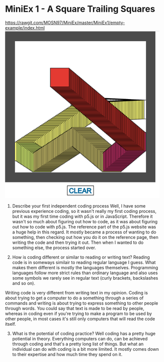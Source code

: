 # MiniEx 1 - A Square Trailing Squares
https://rawgit.com/MOSN97/MiniEx/master/MiniEx1/empty-example/index.html
![alt text](https://github.com/MOSN97/MiniEx/blob/master/MiniEx1/Screenshot_2.png)

1. Describe your first independent coding process
Well, I have some previous experience coding, so it wasn't really my first coding process, but it was my first time coding with p5.js or in JavaScript. Therefore it wasn't so much about figuring out how to code, as it was about figuring out how to code with p5.js. The reference part of the p5.js website was a huge help in this regard. It mostly became a process of wanting to do something, then checking out how you do it on the reference page, then writing the code and then trying it out. Then when I wanted to do something else, the process started over.

2. How is coding different or similar to reading or writing text?
Reading code is in someways similair to reading regular language I guess. What makes them different is mostly the languages themselves. Programming languages follow more strict rules than ordinary language and also uses some symbols we rarely see in regular text (curly brackets, backslashes and so on).

Writing code is very different from writing text in my opinion. Coding is about trying to get a computer to do a something through a series of commands and writing is about trying to express something to other people through words. You could say that text is made to be read by people, whereas in coding even if you're trying to make a program to be used by other people, in most cases it's still only computers that will read the code itself.

3. What is the potential of coding practice?
Well coding has a pretty huge potiential in theory. Everything computers can do, can be achieved through coding and that's a pretty long list of things. But what an individual can do with coding is a bit more limited. It mostly comes down to their expertise and how much time they spend on it.
